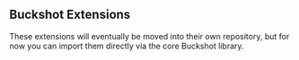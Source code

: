 ## Buckshot Extensions ##
These extensions will eventually be moved into their own repository, but for
now you can import them directly via the core Buckshot library.